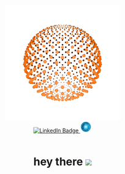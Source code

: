 <div align="center">
<img src="gifs/666_2.gif" width="300" height="300"> <br>
<div id="badges">
  <a href="www.linkedin.com/in/dyachuk-roman">
    <img src="https://img.shields.io/badge/LinkedIn-blue?style=for-the-badge&logo=linkedin&logoColor=white" alt="LinkedIn Badge"/>
  </a>
  <a href="www.linkedin.com/in/dyachuk-roman">
    <img src="gifs/1.gif" width="30" height="30" alt="LinkedIn Badge"/>
  </a>
  <br>
  <img src="https://komarev.com/ghpvc/?username=asterrus&style=flat-square&color=blue" alt=""/>
</div>
  <h1>
  hey there
  <img src="https://media.giphy.com/media/hvRJCLFzcasrR4ia7z/giphy.gif" width="30px"/>
</h1>
</div>


<!--
<div id="all_gif">
<div align="left">
<img src="gifs//222.gif" width="100" height="100">
<img src="gifs//10_1.gif" width="100" height="100">
<img src="gifs//11.gif" width="100" height="100">
</div>
<div>
<img src="gifs//123.gif" width="100" height="100">
<img src="gifs//133.gif" width="100" height="100">
<img src="gifs//6.gif" width="100" height="100">
</div>
<div>
<img src="gifs//yy3.gif" width="100" height="100">
</div>
</div>

-->
